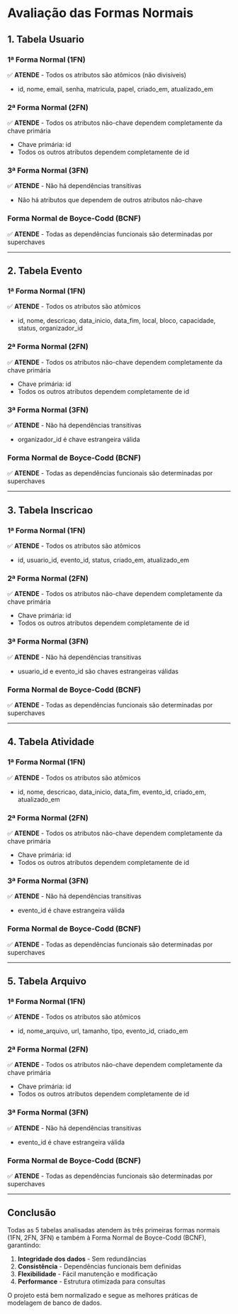 # Avaliação das Formas Normais

## 1. Tabela Usuario

### **1ª Forma Normal (1FN)**
✅ **ATENDE** - Todos os atributos são atômicos (não divisíveis)
- id, nome, email, senha, matricula, papel, criado_em, atualizado_em

### **2ª Forma Normal (2FN)**
✅ **ATENDE** - Todos os atributos não-chave dependem completamente da chave primária
- Chave primária: id
- Todos os outros atributos dependem completamente de id

### **3ª Forma Normal (3FN)**
✅ **ATENDE** - Não há dependências transitivas
- Não há atributos que dependem de outros atributos não-chave

### **Forma Normal de Boyce-Codd (BCNF)**
✅ **ATENDE** - Todas as dependências funcionais são determinadas por superchaves

---

## 2. Tabela Evento

### **1ª Forma Normal (1FN)**
✅ **ATENDE** - Todos os atributos são atômicos
- id, nome, descricao, data_inicio, data_fim, local, bloco, capacidade, status, organizador_id

### **2ª Forma Normal (2FN)**
✅ **ATENDE** - Todos os atributos não-chave dependem completamente da chave primária
- Chave primária: id
- Todos os outros atributos dependem completamente de id

### **3ª Forma Normal (3FN)**
✅ **ATENDE** - Não há dependências transitivas
- organizador_id é chave estrangeira válida

### **Forma Normal de Boyce-Codd (BCNF)**
✅ **ATENDE** - Todas as dependências funcionais são determinadas por superchaves

---

## 3. Tabela Inscricao

### **1ª Forma Normal (1FN)**
✅ **ATENDE** - Todos os atributos são atômicos
- id, usuario_id, evento_id, status, criado_em, atualizado_em

### **2ª Forma Normal (2FN)**
✅ **ATENDE** - Todos os atributos não-chave dependem completamente da chave primária
- Chave primária: id
- Todos os outros atributos dependem completamente de id

### **3ª Forma Normal (3FN)**
✅ **ATENDE** - Não há dependências transitivas
- usuario_id e evento_id são chaves estrangeiras válidas

### **Forma Normal de Boyce-Codd (BCNF)**
✅ **ATENDE** - Todas as dependências funcionais são determinadas por superchaves

---

## 4. Tabela Atividade

### **1ª Forma Normal (1FN)**
✅ **ATENDE** - Todos os atributos são atômicos
- id, nome, descricao, data_inicio, data_fim, evento_id, criado_em, atualizado_em

### **2ª Forma Normal (2FN)**
✅ **ATENDE** - Todos os atributos não-chave dependem completamente da chave primária
- Chave primária: id
- Todos os outros atributos dependem completamente de id

### **3ª Forma Normal (3FN)**
✅ **ATENDE** - Não há dependências transitivas
- evento_id é chave estrangeira válida

### **Forma Normal de Boyce-Codd (BCNF)**
✅ **ATENDE** - Todas as dependências funcionais são determinadas por superchaves

---

## 5. Tabela Arquivo

### **1ª Forma Normal (1FN)**
✅ **ATENDE** - Todos os atributos são atômicos
- id, nome_arquivo, url, tamanho, tipo, evento_id, criado_em

### **2ª Forma Normal (2FN)**
✅ **ATENDE** - Todos os atributos não-chave dependem completamente da chave primária
- Chave primária: id
- Todos os outros atributos dependem completamente de id

### **3ª Forma Normal (3FN)**
✅ **ATENDE** - Não há dependências transitivas
- evento_id é chave estrangeira válida

### **Forma Normal de Boyce-Codd (BCNF)**
✅ **ATENDE** - Todas as dependências funcionais são determinadas por superchaves

---

## **Conclusão**

Todas as 5 tabelas analisadas atendem às três primeiras formas normais (1FN, 2FN, 3FN) e também à Forma Normal de Boyce-Codd (BCNF), garantindo:

1. **Integridade dos dados** - Sem redundâncias
2. **Consistência** - Dependências funcionais bem definidas
3. **Flexibilidade** - Fácil manutenção e modificação
4. **Performance** - Estrutura otimizada para consultas

O projeto está bem normalizado e segue as melhores práticas de modelagem de banco de dados. 